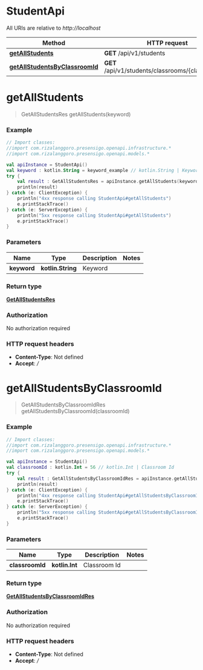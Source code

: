# StudentApi

All URIs are relative to *http://localhost*

| Method | HTTP request | Description |
| ------------- | ------------- | ------------- |
| [**getAllStudents**](StudentApi.md#getAllStudents) | **GET** /api/v1/students |  |
| [**getAllStudentsByClassroomId**](StudentApi.md#getAllStudentsByClassroomId) | **GET** /api/v1/students/classrooms/{classroom_id} |  |


<a id="getAllStudents"></a>
# **getAllStudents**
> GetAllStudentsRes getAllStudents(keyword)



### Example
```kotlin
// Import classes:
//import com.rizalanggoro.presensigo.openapi.infrastructure.*
//import com.rizalanggoro.presensigo.openapi.models.*

val apiInstance = StudentApi()
val keyword : kotlin.String = keyword_example // kotlin.String | Keyword
try {
    val result : GetAllStudentsRes = apiInstance.getAllStudents(keyword)
    println(result)
} catch (e: ClientException) {
    println("4xx response calling StudentApi#getAllStudents")
    e.printStackTrace()
} catch (e: ServerException) {
    println("5xx response calling StudentApi#getAllStudents")
    e.printStackTrace()
}
```

### Parameters
| Name | Type | Description  | Notes |
| ------------- | ------------- | ------------- | ------------- |
| **keyword** | **kotlin.String**| Keyword | |

### Return type

[**GetAllStudentsRes**](GetAllStudentsRes.md)

### Authorization

No authorization required

### HTTP request headers

 - **Content-Type**: Not defined
 - **Accept**: */*

<a id="getAllStudentsByClassroomId"></a>
# **getAllStudentsByClassroomId**
> GetAllStudentsByClassroomIdRes getAllStudentsByClassroomId(classroomId)



### Example
```kotlin
// Import classes:
//import com.rizalanggoro.presensigo.openapi.infrastructure.*
//import com.rizalanggoro.presensigo.openapi.models.*

val apiInstance = StudentApi()
val classroomId : kotlin.Int = 56 // kotlin.Int | Classroom Id
try {
    val result : GetAllStudentsByClassroomIdRes = apiInstance.getAllStudentsByClassroomId(classroomId)
    println(result)
} catch (e: ClientException) {
    println("4xx response calling StudentApi#getAllStudentsByClassroomId")
    e.printStackTrace()
} catch (e: ServerException) {
    println("5xx response calling StudentApi#getAllStudentsByClassroomId")
    e.printStackTrace()
}
```

### Parameters
| Name | Type | Description  | Notes |
| ------------- | ------------- | ------------- | ------------- |
| **classroomId** | **kotlin.Int**| Classroom Id | |

### Return type

[**GetAllStudentsByClassroomIdRes**](GetAllStudentsByClassroomIdRes.md)

### Authorization

No authorization required

### HTTP request headers

 - **Content-Type**: Not defined
 - **Accept**: */*

